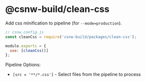 # @csnw-build/clean-css

Add css minification to pipeline (for `--mode=production`).

```js
// csnw.config.js
const cleanCss = require('csnw-build/packages/clean-css');

module.exports = {
  use: [cleanCss()]
};
```

Pipeline Options:

* `[src = '**/*.css']` - Select files from the pipeline to process
